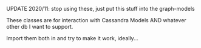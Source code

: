 UPDATE 2020/11: stop using these, just put this stuff into the graph-models


These classes are for interaction with Cassandra Models AND whatever other db I want to support.

Import them both in and try to make it work, ideally...


